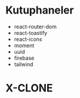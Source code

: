 # Kutuphaneler

- react-router-dom
- react-toastify
- react-icons
- moment
- uuid
- firebase
- tailwind

# X-CLONE
